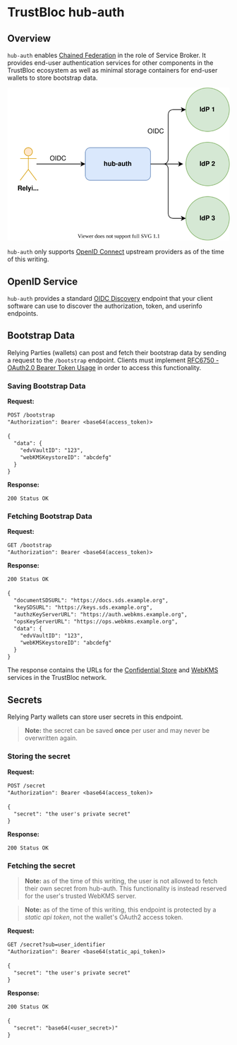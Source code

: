 # TrustBloc hub-auth

## Overview

`hub-auth` enables [Chained Federation](https://apicrazy.com/2014/04/24/cross-domain-identity-patterns-chained-federation-service-broker/)
in the role of Service Broker. It provides end-user authentication services for other components in the TrustBloc
ecosystem as well as minimal storage containers for end-user wallets to store bootstrap data.

![overview](./img/overview.svg)

`hub-auth` only supports [OpenID Connect](https://openid.net/specs/openid-connect-core-1_0.html) upstream providers as
of the time of this writing.


## OpenID Service

`hub-auth` provides a standard [OIDC Discovery](https://openid.net/specs/openid-connect-discovery-1_0.html) endpoint
that your client software can use to discover the authorization, token, and userinfo endpoints.


## Bootstrap Data

Relying Parties (wallets) can post and fetch their bootstrap data by sending a request to the `/bootstrap` endpoint.
Clients must implement [RFC6750 - OAuth2.0 Bearer Token Usage](https://tools.ietf.org/html/rfc6750) in order to access
this functionality.

### Saving Bootstrap Data

**Request:**

```
POST /bootstrap
"Authorization": Bearer <base64(access_token)>

{
  "data": {
    "edvVaultID": "123",
    "webKMSKeystoreID": "abcdefg"
  }
}
```

**Response:**

```
200 Status OK
```

### Fetching Bootstrap Data

**Request:**

```
GET /bootstrap
"Authorization": Bearer <base64(access_token)>
```

**Response:**

```
200 Status OK

{
  "documentSDSURL": "https://docs.sds.example.org",
  "keySDSURL": "https://keys.sds.example.org",
  "authzKeyServerURL": "https://auth.webkms.example.org",
  "opsKeyServerURL": "https://ops.webkms.example.org",
  "data": {
    "edvVaultID": "123",
    "webKMSKeystoreID": "abcdefg"
  }
}
```

The response contains the URLs for the [Confidential Store](https://identity.foundation/confidential-storage/) and
[WebKMS](https://w3c-ccg.github.io/webkms/) services in the TrustBloc network.


## Secrets

Relying Party wallets can store user secrets in this endpoint.

> **Note:** the secret can be saved **once** per user and may never be overwritten again.

### Storing the secret

**Request:**

```
POST /secret
"Authorization": Bearer <base64(access_token)>

{
  "secret": "the user's private secret"
}
```

**Response:**

```
200 Status OK
```

### Fetching the secret

> **Note:** as of the time of this writing, the user is not allowed to fetch their own secret from hub-auth. This
> functionality is instead reserved for the user's trusted WebKMS server.

> **Note:** as of the time of this writing, this endpoint is protected by a _static api token_, not the wallet's
> OAuth2 access token.

**Request:**

```
GET /secret?sub=user_identifier
"Authorization": Bearer <base64(static_api_token)>

{
  "secret": "the user's private secret"
}
```

**Response:**

```
200 Status OK

{
  "secret": "base64(<user_secret>)"
}
```
